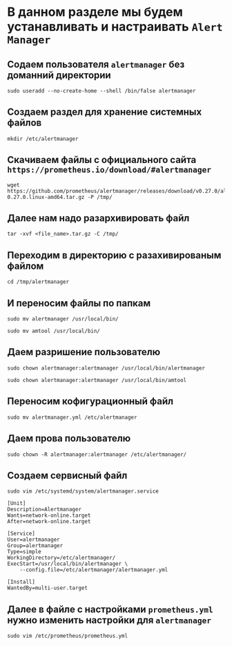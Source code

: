 # В данном разделе мы будем устанавливать и настраивать `Alert Manager`
## Содаем пользователя `alertmanager` без доманний директории 
~~~
sudo useradd --no-create-home --shell /bin/false alertmanager
~~~
## Создаем раздел для хранение системных файлов
~~~
mkdir /etc/alertmanager
~~~
## Скачиваем файлы с официального сайта `https://prometheus.io/download/#alertmanager`
~~~
wget https://github.com/prometheus/alertmanager/releases/download/v0.27.0/alertmanager-0.27.0.linux-amd64.tar.gz -P /tmp/
~~~
## Далее нам надо разархивировать файл 
~~~
tar -xvf <file_name>.tar.gz -C /tmp/
~~~
## Переходим в директорию с разахивированым файлом
~~~
cd /tmp/alertmanager
~~~
## И переносим файлы по папкам 
~~~
sudo mv alertmanager /usr/local/bin/  
~~~
~~~
sudo mv amtool /usr/local/bin/
~~~
## Даем разришение пользователю 
~~~
sudo chown alertmanager:alertmanager /usr/local/bin/alertmanager
~~~
~~~
sudo chown alertmanager:alertmanager /usr/local/bin/amtool
~~~
## Переносим кофигурационный файл
~~~
sudo mv alertmanager.yml /etc/alertmanager
~~~
## Даем прова пользователю 
~~~
sudo chown -R alertmanager:alertmanager /etc/alertmanager/
~~~
## Создаем сервисный файл 
~~~
sudo vim /etc/systemd/system/alertmanager.service
~~~
~~~
[Unit]
Description=Alertmanager
Wants=network-online.target
After=network-online.target

[Service]
User=alertmanager
Group=alertmanager
Type=simple
WorkingDirectory=/etc/alertmanager/
ExecStart=/usr/local/bin/alertmanager \
    --config.file=/etc/alertmanager/alertmanager.yml

[Install]
WantedBy=multi-user.target
~~~
## Далее в файле с настройками `prometheus.yml` нужно изменить настройки для `alertmanager`
~~~
sudo vim /etc/prometheus/prometheus.yml
~~~
~~~

~~~
